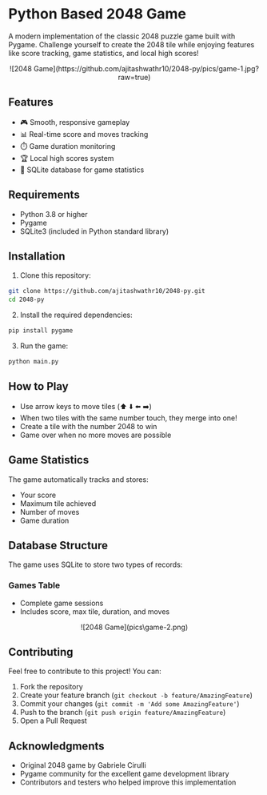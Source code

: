 # Python Based 2048 Game

A modern implementation of the classic 2048 puzzle game built with Pygame. Challenge yourself to create the 2048 tile while enjoying features like score tracking, game statistics, and local high scores!

<div align = "center">
  ![2048 Game](https://github.com/ajitashwathr10/2048-py/pics/game-1.jpg?raw=true)
</div>

## Features
- 🎮 Smooth, responsive gameplay
- 📊 Real-time score and moves tracking
- ⏱️ Game duration monitoring
- 🏆 Local high scores system
- 💾 SQLite database for game statistics

## Requirements
- Python 3.8 or higher
- Pygame
- SQLite3 (included in Python standard library)

## Installation
1. Clone this repository:
```bash
git clone https://github.com/ajitashwathr10/2048-py.git
cd 2048-py
```

2. Install the required dependencies:
```bash
pip install pygame
```

3. Run the game:
```bash
python main.py
```

## How to Play
- Use arrow keys to move tiles (⬆️ ⬇️ ⬅️ ➡️)
- When two tiles with the same number touch, they merge into one!
- Create a tile with the number 2048 to win
- Game over when no more moves are possible

## Game Statistics
The game automatically tracks and stores:
- Your score
- Maximum tile achieved
- Number of moves
- Game duration

## Database Structure
The game uses SQLite to store two types of records:

### Games Table
- Complete game sessions
- Includes score, max tile, duration, and moves
<div align = "center">
  ![2048 Game](pics\game-2.png)
</div>

## Contributing
Feel free to contribute to this project! You can:
1. Fork the repository
2. Create your feature branch (`git checkout -b feature/AmazingFeature`)
3. Commit your changes (`git commit -m 'Add some AmazingFeature'`)
4. Push to the branch (`git push origin feature/AmazingFeature`)
5. Open a Pull Request

## Acknowledgments
- Original 2048 game by Gabriele Cirulli
- Pygame community for the excellent game development library
- Contributors and testers who helped improve this implementation
